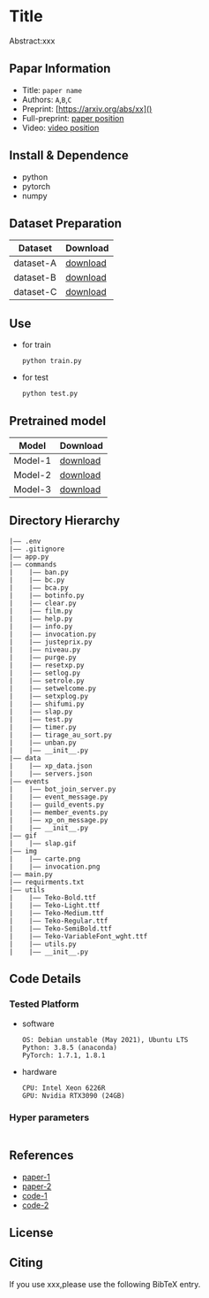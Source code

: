 Title
===
Abstract:xxx
## Papar Information
- Title:  `paper name`
- Authors:  `A`,`B`,`C`
- Preprint: [https://arxiv.org/abs/xx]()
- Full-preprint: [paper position]()
- Video: [video position]()

## Install & Dependence
- python
- pytorch
- numpy

## Dataset Preparation
| Dataset | Download |
| ---     | ---   |
| dataset-A | [download]() |
| dataset-B | [download]() |
| dataset-C | [download]() |

## Use
- for train
  ```
  python train.py
  ```
- for test
  ```
  python test.py
  ```
## Pretrained model
| Model | Download |
| ---     | ---   |
| Model-1 | [download]() |
| Model-2 | [download]() |
| Model-3 | [download]() |


## Directory Hierarchy
```
|—— .env
|—— .gitignore    
|—— app.py
|—— commands
|    |—— ban.py
|    |—— bc.py
|    |—— bca.py
|    |—— botinfo.py
|    |—— clear.py
|    |—— film.py
|    |—— help.py
|    |—— info.py
|    |—— invocation.py
|    |—— justeprix.py
|    |—— niveau.py
|    |—— purge.py
|    |—— resetxp.py
|    |—— setlog.py
|    |—— setrole.py
|    |—— setwelcome.py
|    |—— setxplog.py
|    |—— shifumi.py
|    |—— slap.py
|    |—— test.py
|    |—— timer.py
|    |—— tirage_au_sort.py
|    |—— unban.py
|    |—— __init__.py
|—— data
|    |—— xp_data.json
|    |—— servers.json
|—— events
|    |—— bot_join_server.py
|    |—— event_message.py
|    |—— guild_events.py
|    |—— member_events.py
|    |—— xp_on_message.py
|    |—— __init__.py
|—— gif
|    |—— slap.gif
|—— img
|    |—— carte.png
|    |—— invocation.png
|—— main.py
|—— requirments.txt
|—— utils
|    |—— Teko-Bold.ttf
|    |—— Teko-Light.ttf
|    |—— Teko-Medium.ttf
|    |—— Teko-Regular.ttf
|    |—— Teko-SemiBold.ttf
|    |—— Teko-VariableFont_wght.ttf
|    |—— utils.py
|    |—— __init__.py
```
## Code Details
### Tested Platform
- software
  ```
  OS: Debian unstable (May 2021), Ubuntu LTS
  Python: 3.8.5 (anaconda)
  PyTorch: 1.7.1, 1.8.1
  ```
- hardware
  ```
  CPU: Intel Xeon 6226R
  GPU: Nvidia RTX3090 (24GB)
  ```
### Hyper parameters
```
```
## References
- [paper-1]()
- [paper-2]()
- [code-1](https://github.com)
- [code-2](https://github.com)
  
## License

## Citing
If you use xxx,please use the following BibTeX entry.
```
```
